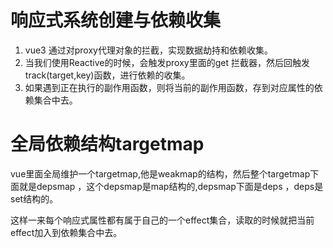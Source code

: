 # 响应式系统创建与依赖收集
1. vue3 通过对proxy代理对象的拦截，实现数据劫持和依赖收集。
2. 当我们使用Reactive的时候，会触发proxy里面的get 拦截器，然后回触发track(target,key)函数，进行依赖的收集。
3. 如果遇到正在执行的副作用函数，则将当前的副作用函数，存到对应属性的依赖集合中去。


# 全局依赖结构targetmap

vue里面全局维护一个targetmap,他是weakmap的结构，然后整个targetmap下面就是depsmap ，这个depsmap是map结构的,depsmap下面是deps ，deps是set结构的。

这样一来每个响应式属性都有属于自己的一个effect集合，读取的时候就把当前effect加入到依赖集合中去。